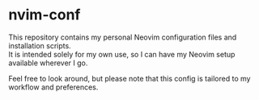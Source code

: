 # nvim-conf

This repository contains my personal Neovim configuration files and installation scripts.  
It is intended solely for my own use, so I can have my Neovim setup available wherever I go.

Feel free to look around, but please note that this config is tailored to my workflow and preferences.
